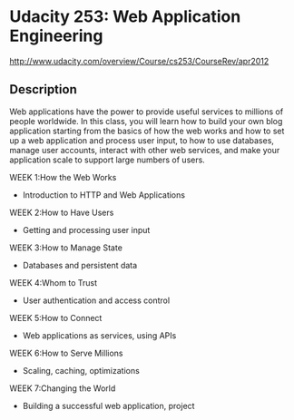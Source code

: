 Udacity 253: Web Application Engineering
========================================

http://www.udacity.com/overview/Course/cs253/CourseRev/apr2012

Description
-----------
Web applications have the power to provide useful services to millions of people worldwide. In this class, you will learn how to build your own blog application starting from the basics of how the web works and how to set up a web application and process user input, to how to use databases, manage user accounts, interact with other web services, and make your application scale to support large numbers of users.


WEEK 1:How the Web Works
 * Introduction to HTTP and Web Applications

WEEK 2:How to Have Users
 * Getting and processing user input

WEEK 3:How to Manage State
 * Databases and persistent data

WEEK 4:Whom to Trust
 * User authentication and access control

WEEK 5:How to Connect
 * Web applications as services, using APIs

WEEK 6:How to Serve Millions
 * Scaling, caching, optimizations

WEEK 7:Changing the World
 * Building a successful web application, project
